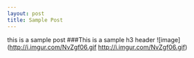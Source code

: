 ```yaml
--- 
layout: post
title: Sample Post
---
```


this is a sample post
###This is a sample h3 header
![image](http://i.imgur.com/NvZgf06.gif http://i.imgur.com/NvZgf06.gif)